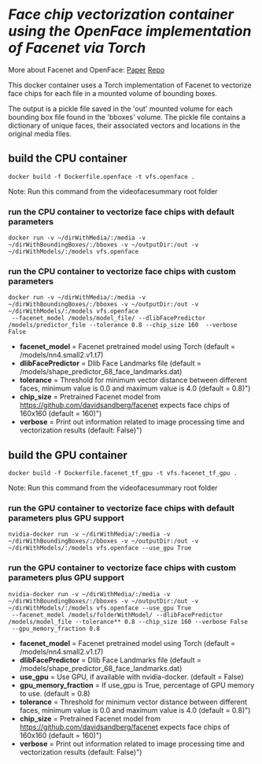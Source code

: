 # *Face chip vectorization container using the OpenFace implementation of Facenet via Torch*
More about Facenet and OpenFace: 
[Paper](https://arxiv.org/pdf/1503.03832.pdf)
[Repo](https://github.com/cmusatyalab/openface)

This docker container uses a Torch implementation of Facenet to vectorize face chips for each file in a mounted volume of bounding boxes.  

The output is a pickle file saved in the 'out' mounted volume for each bounding box file found in the 'bboxes' volume. The pickle file contains a dictionary of unique faces, their associated vectors and locations in the original media files.

## build the CPU container

```Shell
docker build -f Dockerfile.openface -t vfs.openface .
```

Note: Run this command from the videofacesummary root folder

### run the CPU container to vectorize face chips with default parameters

```Shell
docker run -v ~/dirWithMedia/:/media -v ~/dirWithBoundingBoxes/:/bboxes -v ~/outputDir:/out -v ~/dirWithModels/:/models vfs.openface 
```

### run the CPU container to vectorize face chips with custom parameters

```Shell
docker run -v ~/dirWithMedia/:/media -v ~/dirWithBoundingBoxes/:/bboxes -v ~/outputDir:/out -v ~/dirWithModels/:/models vfs.openface  
 --facenet_model /models/model_file/ --dlibFacePredictor /models/predictor_file --tolerance 0.8 --chip_size 160  --verbose False
```

  * **facenet_model** = Facenet pretrained model using Torch (default = /models/nn4.small2.v1.t7)
  * **dlibFacePredictor** = Dlib Face Landmarks file (default = /models/shape_predictor_68_face_landmarks.dat)
  * **tolerance** = Threshold for minimum vector distance between different faces, minimum value is 0.0 and maximum value is 4.0 (default = 0.8)")
  * **chip_size** = Pretrained Facenet model from https://github.com/davidsandberg/facenet expects face chips of 160x160 (default = 160)")
  * **verbose** = Print out information related to image processing time and vectorization results (default: False)")


## build the GPU container

```Shell
docker build -f Dockerfile.facenet_tf_gpu -t vfs.facenet_tf_gpu .
```

Note: Run this command from the videofacesummary root folder

### run the GPU container to vectorize face chips with default parameters plus GPU support

```Shell
nvidia-docker run -v ~/dirWithMedia/:/media -v ~/dirWithBoundingBoxes/:/bboxes -v ~/outputDir:/out -v ~/dirWithModels/:/models vfs.openface --use_gpu True
```

### run the GPU container to vectorize face chips with custom parameters plus GPU support
```Shell
nvidia-docker run -v ~/dirWithMedia/:/media -v ~/dirWithBoundingBoxes/:/bboxes -v ~/outputDir:/out -v ~/dirWithModels/:/models vfs.openface --use_gpu True
 --facenet_model /models/folderWithModel/ --dlibFacePredictor /models/model_file --tolerance** 0.8 --chip_size 160 --verbose False
 --gpu_memory_fraction 0.8  
```

  * **facenet_model** = Facenet pretrained model using Torch (default = /models/nn4.small2.v1.t7)
  * **dlibFacePredictor** = Dlib Face Landmarks file (default = /models/shape_predictor_68_face_landmarks.dat)
  * **use_gpu** = Use GPU, if available with nvidia-docker. (default = False)    
  * **gpu_memory_fraction** = If use_gpu is True, percentage of GPU memory to use. (default = 0.8)
  * **tolerance** = Threshold for minimum vector distance between different faces, minimum value is 0.0 and maximum value is 4.0 (default = 0.8)")
  * **chip_size** = Pretrained Facenet model from https://github.com/davidsandberg/facenet expects face chips of 160x160 (default = 160)")
  * **verbose** = Print out information related to image processing time and vectorization results (default: False)")
